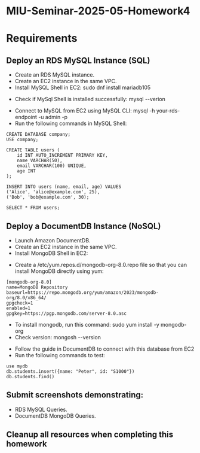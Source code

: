 # MIU-Seminar-2025-05-Homework4
# Requirements
## Deploy an RDS MySQL Instance (SQL)
* Create an RDS MySQL instance.
* Create an EC2 instance in the same VPC.
* Install MySQL Shell in EC2: sudo dnf install mariadb105
- Check if MySql Shell is installed successfully: mysql --verion
* Connect to MySQL from EC2 using MySQL CLI: mysql -h your-rds-endpoint -u admin -p
* Run the following commands in MySQL Shell:
```
CREATE DATABASE company;
USE company;

CREATE TABLE users (
    id INT AUTO_INCREMENT PRIMARY KEY,
    name VARCHAR(50),
    email VARCHAR(100) UNIQUE,
    age INT
);

INSERT INTO users (name, email, age) VALUES
('Alice', 'alice@example.com', 25),
('Bob', 'bob@example.com', 30);

SELECT * FROM users;
```
## Deploy a DocumentDB Instance (NoSQL)
* Launch Amazon DocumentDB.
* Create an EC2 instance in the same VPC.
* Install MongoDB Shell in EC2: 
- Create a /etc/yum.repos.d/mongodb-org-8.0.repo file so that you can install MongoDB directly using yum:
```
[mongodb-org-8.0]
name=MongoDB Repository
baseurl=https://repo.mongodb.org/yum/amazon/2023/mongodb-org/8.0/x86_64/
gpgcheck=1
enabled=1
gpgkey=https://pgp.mongodb.com/server-8.0.asc
```
- To install mongodb, run this command: sudo yum install -y mongodb-org
- Check version: mongosh --version
* Follow the guide in DocumentDB to connect with this database from EC2
* Run the following commands to test:
```
use mydb
db.students.insert({name: "Peter", id: "S1000"})
db.students.find()
```
## Submit screenshots demonstrating:
* RDS MySQL Queries.
* DocumentDB MongoDB Queries.
## Cleanup all resources when completing this homework
